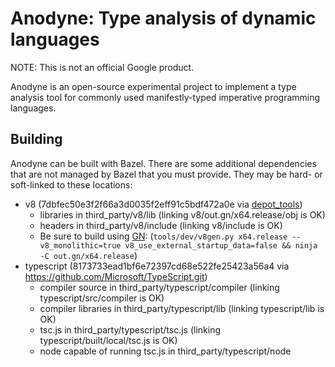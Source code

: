 # Anodyne: Type analysis of dynamic languages

NOTE: This is not an official Google product.

Anodyne is an open-source experimental project to implement a type analysis tool
for commonly used manifestly-typed imperative programming languages.

## Building

Anodyne can be built with Bazel. There are some additional dependencies that
are not managed by Bazel that you must provide. They may be hard- or soft-linked
to these locations:

  * v8 (7dbfec50e3f2f66a3d0035f2eff91c5bdf472a0e via [depot_tools](http://commondatastorage.googleapis.com/chrome-infra-docs/flat/depot_tools/docs/html/depot_tools_tutorial.html#_setting_up))
    * libraries in third_party/v8/lib (linking v8/out.gn/x64.release/obj is OK)
    * headers in third_party/v8/include (linking v8/include is OK)
    * Be sure to build using [GN](https://github.com/v8/v8/wiki/Building-with-GN): (`tools/dev/v8gen.py x64.release -- v8_monolithic=true v8_use_external_startup_data=false && ninja -C out.gn/x64.release`)
  * typescript (8173733ead1bf6e72397cd68e522fe25423a56a4 via https://github.com/Microsoft/TypeScript.git)
    * compiler source in third_party/typescript/compiler (linking typescript/src/compiler is OK)
    * compiler libraries in third_party/typescript/lib (linking typescript/lib is OK)
    * tsc.js in third_party/typescript/tsc.js (linking typescript/built/local/tsc.js is OK)
    * node capable of running tsc.js in third_party/typescript/node
